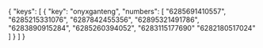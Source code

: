 
{
  "keys": [
    {
      "key": "onyxganteng",
      "numbers": [
        "6285691410557",
        "6285215331076",
        "6287842455356",
        "62895321491786",
        "6283890915284",
        "6285260394052",
        "6283115177690"
        "6282180517024"
      ]
    }
  ]
}
